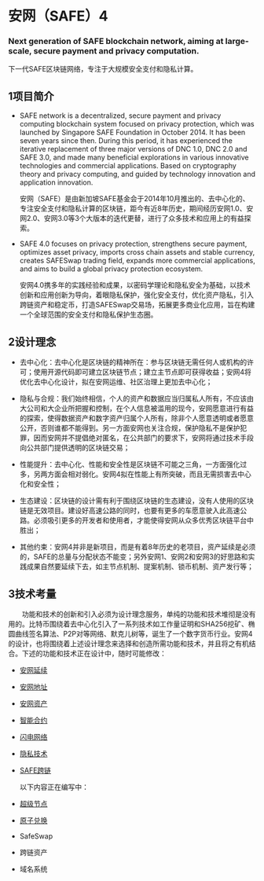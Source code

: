 # 安网（SAFE）4
### Next generation of SAFE blockchain network, aiming at large-scale, secure payment and privacy computation.   
下一代SAFE区块链网络，专注于大规模安全支付和隐私计算。

1项目简介
---------------------

- SAFE network is a decentralized, secure payment and privacy computing blockchain system focused on privacy protection, which was launched by Singapore SAFE Foundation in October 2014. It has been seven years since then. During this period, it has experienced the iterative replacement of three major versions of DNC 1.0, DNC 2.0 and SAFE 3.0, and made many beneficial explorations in various innovative technologies and commercial applications. Based on cryptography theory and privacy computing, and guided by technology innovation and application innovation.

   安网（SAFE）是由新加坡SAFE基金会于2014年10月推出的、去中心化的、专注安全支付和隐私计算的区块链，距今有近8年历史，期间经历安网1.0、安网2.0、安网3.0等3个大版本的迭代更替，进行了众多技术和应用上的有益探索。

- SAFE 4.0 focuses on privacy protection, strengthens secure payment, optimizes asset privacy, imports cross chain assets and stable currency, creates SAFESwap trading field, expands more commercial applications, and aims to build a global privacy protection ecosystem.

   安网4.0携多年的实践经验和成果，以密码学理论和隐私安全为基础，以技术创新和应用创新为导向，着眼隐私保护，强化安全支付，优化资产隐私，引入跨链资产和稳定币，打造SAFESwap交易场，拓展更多商业化应用，旨在构建一个全球范围的安全支付和隐私保护生态圈。


2设计理念
---------------------
- 去中心化：去中心化是区块链的精神所在：参与区块链无需任何人或机构的许可；使用开源代码即可建立区块链节点；建立主节点即可获得收益；安网4将优化去中心化设计，拟在安网运维、社区治理上更加去中心化；  

- 隐私与合规：我们始终相信，个人的资产和数据应当归属私人所有，不应该由大公司和大企业所把握和控制，在个人信息被滥用的现今，安网愿意进行有益的探索，使得数据资产和数字资产归属个人所有，除非个人愿意透明或者愿意公开，否则谁都不能得到。另一方面安网也关注合规，保护隐私不是保护犯罪，因而安网并不提倡绝对匿名，在公共部门的要求下，安网将通过技术手段向公共部门提供透明的区块链交易；
- 性能提升：去中心化、性能和安全性是区块链不可能之三角，一方面强化过多，另两方面会相对弱化。安网4拟在性能上有所突破，而且无需损害去中心化和安全性；  

- 生态建设：区块链的设计需有利于围绕区块链的生态建设，没有人使用的区块链是无效项目。建设好高速公路的同时，也要有更多的车愿意驶入此高速公路。必须吸引更多的开发者和使用者，才能使得安网从众多优秀区块链平台中胜出；  

- 其他约束：安网4并非是新项目，而是有着8年历史的老项目，资产延续是必须的，SAFE的总量与分配状态不能变；另外安网1、安网2和安网3的好思路和实践成果自然要延续下去，如主节点机制、提案机制、锁币机制、资产发行等；  

3技术考量
---------------------
&emsp;&emsp;功能和技术的创新和引入必须为设计理念服务，单纯的功能和技术堆彻是没有用的。比特币围绕着去中心化引入了一系列技术如工作量证明和SHA256挖矿、椭圆曲线签名算法、P2P对等网络、默克儿树等，诞生了一个数字货币行业。安网4的设计，也将围绕着上述设计理念来选择和创造所需功能和技术，并且将之有机结合。下述的功能和技术正在设计中，随时可能修改：

 - [安网延续](https://github.com/SAFE-anwang/SAFE4/blob/main/doc/legacy.md)
 - [安网地址](https://github.com/SAFE-anwang/SAFE4/blob/main/doc/addr.md)
 - [安网资产](https://github.com/SAFE-anwang/SAFE4/blob/main/doc/asset.md)
 - [智能合约](https://github.com/SAFE-anwang/SAFE4/blob/main/doc/safecode.md)
 - [闪电网络](https://github.com/SAFE-anwang/SAFE4/blob/main/doc/lighting.md)
 - [隐私技术](https://github.com/SAFE-anwang/SAFE4/blob/main/doc/privacy.md)
 - [SAFE跨链](https://github.com/SAFE-anwang/SAFE4/blob/main/doc/wsafe.md)  
 
   以下内容正在编写中：

 - [超级节点](https://github.com/SAFE-anwang/SAFE4/blob/main/doc/supernode.md)
 - [原子兑换](https://github.com/SAFE-anwang/SAFE4/blob/main/doc/atomswap.md)
 - SafeSwap
 - 跨链资产
 - 域名系统
